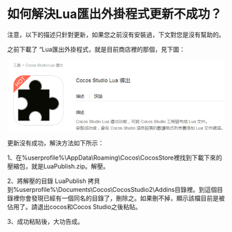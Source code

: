 # **如何解決Lua匯出外掛程式更新不成功？** #

注意，以下的描述只針對更新，如果您之前沒有安裝過，下文對您是沒有幫助的。

之前下載了 “Lua匯出外掛程式，就是目前商店裡的那個，見下圖：

   ![image](res_tw/image001.png) 

更新沒有成功，解決方法如下所示： 
     
1、在%userprofile%\AppData\Roaming\Cocos\CocosStore裡找到下載下來的壓縮包，就是LuaPublish.zip。解壓。 

2、將解壓的目錄 LuaPublish 拷貝到%userprofile%\Documents\Cocos\CocosStudio2\Addins目錄裡。到這個目錄裡你會發現已經有一個同名的目錄了，刪除之。如果刪不掉，顯示該檔目前是被佔用了。請退出cocos和Cocos Studio之後粘貼。 
    
3、成功粘貼後，大功告成。 
 
